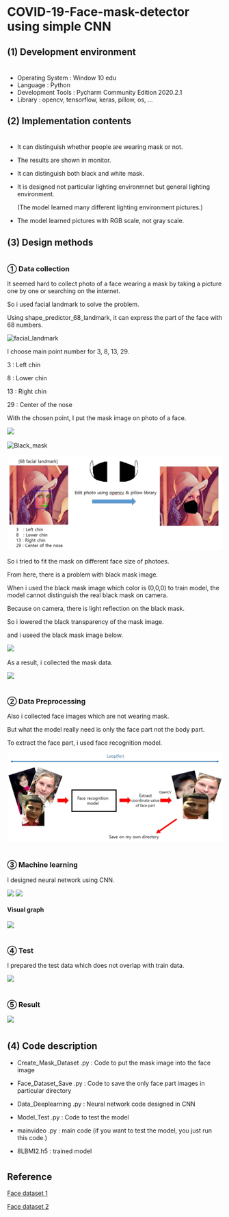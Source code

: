 # COVID-19-Face-mask-detector using simple CNN 
## (1) Development environment
#
* Operating System : Window 10 edu
* Language : Python
* Development Tools : Pycharm Community Edition 2020.2.1
* Library : opencv, tensorflow, keras, pillow, os, ...

## (2) Implementation contents
#
* It can distinguish whether people are wearing mask or not.

* The results are shown in monitor.

* It can distinguish both black and white mask.

* It is designed not particular lighting environmnet but general lighting environment.

  (The model learned many different lighting environment pictures.)

* The model learned pictures with RGB scale, not gray scale.

## (3) Design methods
#
### ① Data collection

It seemed hard to collect photo of a face wearing a mask by taking a picture one by one or searching on the internet.

So i used facial landmark to solve the problem.

Using shape_predictor_68_landmark, it can express the part of the face with 68 numbers.

![facial_landmark](https://img1.daumcdn.net/thumb/R1280x0/?scode=mtistory2&fname=https%3A%2F%2Fblog.kakaocdn.net%2Fdn%2FeXw8SC%2FbtqQwnS7TZx%2Fxvv1DIg3QxjjdcuCfqzdpk%2Fimg.png)

I choose main point number for 3, 8, 13, 29.

3 : Left chin

8 : Lower chin

13 : Right chin

29 : Center of the nose

With the chosen point, I put the mask image on photo of a face.

<img src="https://img1.daumcdn.net/thumb/R1280x0/?scode=mtistory2&fname=https%3A%2F%2Fblog.kakaocdn.net%2Fdn%2FRxpwI%2FbtqQJDNaGuA%2FwCmKjEVmPRE1dgDnf7KK70%2Fimg.png" width="235">

![Black_mask](https://img1.daumcdn.net/thumb/R1280x0/?scode=mtistory2&fname=https%3A%2F%2Fblog.kakaocdn.net%2Fdn%2FxJLYv%2FbtqQwmUjmTD%2FPvx5MhVKQiLj6VfkhImVuk%2Fimg.png)

![image1](./Readme_images/a1.jpg)

So i tried to fit the mask on different face size of photoes.

From here, there is a problem with black mask image.

When i used the black mask image which color is (0,0,0) to train model, the model cannot distinguish the real black mask on camera.

Because on camera, there is light reflection on the black mask.

So i lowered the black transparency of the mask image.

and i useed the black mask image below.

<img src="https://img1.daumcdn.net/thumb/R1280x0/?scode=mtistory2&fname=https%3A%2F%2Fblog.kakaocdn.net%2Fdn%2FF4J24%2FbtqQCzyA9yW%2FJItbziKFKYhc7ZndGTB2Wk%2Fimg.png">

As a result, i collected the mask data.

<img src="https://img1.daumcdn.net/thumb/R1280x0/?scode=mtistory2&fname=https%3A%2F%2Fblog.kakaocdn.net%2Fdn%2FF6bLG%2FbtqQKvnT1bI%2FOAKNfA1JQ09WgH104dTTq1%2Fimg.png">

#

### ② Data Preprocessing

Also i collected face images which are not wearing mask.

But what the model really need is only the face part not the body part. 

To extract the face part, i used face recognition model.

<img src="./Readme_images/a2.jpg">

#

### ③ Machine learning

I designed neural network using CNN.

<img src="https://img1.daumcdn.net/thumb/R1280x0/?scode=mtistory2&fname=https%3A%2F%2Fblog.kakaocdn.net%2Fdn%2FcUGIC8%2FbtqQDFSPj6R%2FTHS4vlGeXhtbju0T0FGjiK%2Fimg.png">
<img src="https://img1.daumcdn.net/thumb/R1280x0/?scode=mtistory2&fname=https%3A%2F%2Fblog.kakaocdn.net%2Fdn%2FLq9qD%2FbtqQCzL8LVj%2FBm9AI6WePcfpBpwBmFzD31%2Fimg.png">


#### Visual graph

<img src="https://img1.daumcdn.net/thumb/R1280x0/?scode=mtistory2&fname=https%3A%2F%2Fblog.kakaocdn.net%2Fdn%2Fb1wCtO%2FbtqQBGLusI6%2FLtFZ9TmFrcUqf1wyuchuKk%2Fimg.png">

#

### ④ Test

I prepared the test data which does not overlap with train data.

<img src="https://img1.daumcdn.net/thumb/R1280x0/?scode=mtistory2&fname=https%3A%2F%2Fblog.kakaocdn.net%2Fdn%2FcKoHGV%2FbtqQBHXXPZF%2FHGER078HfSCB5jk6u7VQy0%2Fimg.png">

#

### ⑤ Result

<img src="https://img1.daumcdn.net/thumb/R1280x0/?scode=mtistory2&fname=https%3A%2F%2Fblog.kakaocdn.net%2Fdn%2FcKbjs6%2FbtqQzRNjgpq%2FTcQagcvcFoOleh3syEJjNk%2Fimg.png">


#
## (4) Code description

* Create_Mask_Dataset .py : Code to put the mask image into the face image

* Face_Dataset_Save .py : Code to save the only face part images in particular directory 

* Data_Deeplearning .py : Neural network code designed in CNN

* Model_Test .py : Code to test the model

* mainvideo .py : main code (if you want to test the model, you just run this code.) 

* 8LBMI2.h5 : trained model


#
## Reference

[Face dataset 1](https://github.com/prajnasb/observations)

[Face dataset 2](https://generated.photos/faces)

